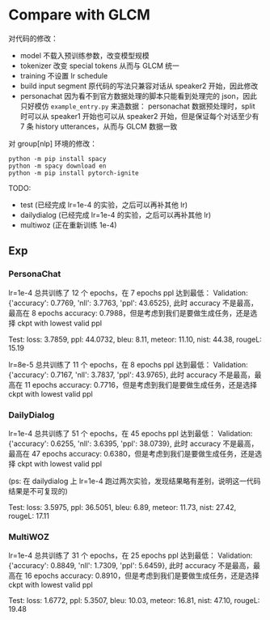 # Compare with GLCM
对代码的修改：
- model 不载入预训练参数，改变模型规模
- tokenizer 改变 special tokens 从而与 GLCM 统一
- training 不设置 lr schedule
- build input segment 原代码的写法只兼容对话从 speaker2 开始，因此修改
- personachat 因为看不到官方数据处理的脚本只能看到处理完的 json，因此只好模仿 `example_entry.py` 来造数据： personachat 数据预处理时，split 时可以从 speaker1 开始也可以从 speaker2 开始，但是保证每个对话至少有 7 条 history utterances，从而与 GLCM 数据一致

对 group[nlp] 环境的修改：
```
python -m pip install spacy
python -m spacy download en
python -m pip install pytorch-ignite
```

TODO:
+ test (已经完成 lr=1e-4 的实验，之后可以再补其他 lr)
+ dailydialog (已经完成 lr=1e-4 的实验，之后可以再补其他 lr)
+ multiwoz (正在重新训练 1e-4)

## Exp
### PersonaChat
lr=1e-4
总共训练了 12 个 epochs，在 7 epochs ppl 达到最低：
Validation: {'accuracy': 0.7769, 'nll': 3.7763, 'ppl': 43.6525},
此时 accuracy 不是最高，最高在 8 epochs accuracy: 0.7988，但是考虑到我们是要做生成任务，还是选择 ckpt with lowest valid ppl

Test:
loss: 3.7859, ppl: 44.0732, bleu: 8.11, meteor: 11.10, nist: 44.38, rougeL: 15.19

lr=8e-5
总共训练了 11 个 epochs，在 8 epochs ppl 达到最低：
Validation: {'accuracy': 0.7167, 'nll': 3.7837, 'ppl': 43.9765},
此时 accuracy 不是最高，最高在 11 epochs accuracy: 0.7716，但是考虑到我们是要做生成任务，还是选择 ckpt with lowest valid ppl


### DailyDialog
lr=1e-4
总共训练了 51 个 epochs，在 45 epochs ppl 达到最低：
Validation: {'accuracy': 0.6255, 'nll': 3.6395, 'ppl': 38.0739},
此时 accuracy 不是最高，最高在 47 epochs accuracy: 0.6380，但是考虑到我们是要做生成任务，还是选择 ckpt with lowest valid ppl

(ps: 在 dailydialog 上 lr=1e-4 跑过两次实验，发现结果略有差别，说明这一代码结果是不可复现的)

Test:
loss: 3.5975, ppl: 36.5051, bleu: 6.89, meteor: 11.73, nist: 27.42, rougeL: 17.11


### MultiWOZ
lr=1e-4
总共训练了 31 个 epochs，在 25 epochs ppl 达到最低：
Validation: {'accuracy': 0.8849, 'nll': 1.7309, 'ppl': 5.6459},
此时 accuracy 不是最高，最高在 16 epochs accuracy: 0.8910，但是考虑到我们是要做生成任务，还是选择 ckpt with lowest valid ppl

Test:
loss: 1.6772, ppl: 5.3507, bleu: 10.03, meteor: 16.81, nist: 47.10, rougeL: 19.48